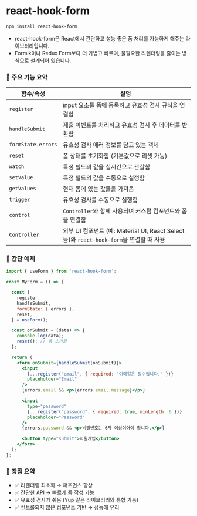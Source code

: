 # react-hook-form

```bash
npm install react-hook-form
```

- react-hook-form은 React에서 간단하고 성능 좋은 폼 처리를 가능하게 해주는 라이브러리입니다.
- Formik이나 Redux Form보다 더 가볍고 빠르며, 불필요한 리렌더링을 줄이는 방식으로 설계되어 있습니다.


### 🔧 주요 기능 요약
| 함수/속성          | 설명                                                                      |
|--------------------|---------------------------------------------------------------------------|
| `register`         | input 요소를 폼에 등록하고 유효성 검사 규칙을 연결함                      |
| `handleSubmit`     | 제출 이벤트를 처리하고 유효성 검사 후 데이터를 반환함                     |
| `formState.errors` | 유효성 검사 에러 정보를 담고 있는 객체                                    |
| `reset`            | 폼 상태를 초기화함 (기본값으로 리셋 가능)                                 |
| `watch`            | 특정 필드의 값을 실시간으로 관찰함                                        |
| `setValue`         | 특정 필드의 값을 수동으로 설정함                                          |
| `getValues`        | 현재 폼에 있는 값들을 가져옴                                              |
| `trigger`          | 유효성 검사를 수동으로 실행함                                             |
| `control`          | `Controller`와 함께 사용되며 커스텀 컴포넌트와 폼을 연결함                |
| `Controller`       | 외부 UI 컴포넌트 (예: Material UI, React Select 등)와 `react-hook-form`을 연결할 때 사용 |


### 🧪 간단 예제
```jsx
import { useForm } from 'react-hook-form';

const MyForm = () => {

  const {
    register,
    handleSubmit,
    formState: { errors },
    reset,
  } = useForm();

  const onSubmit = (data) => {
    console.log(data);
    reset(); // 폼 초기화
  };

  return (
    <form onSubmit={handleSubmit(onSubmit)}>
      <input
        {...register("email", { required: "이메일은 필수입니다." })}
        placeholder="Email"
      />
      {errors.email && <p>{errors.email.message}</p>}

      <input
        type="password"
        {...register("password", { required: true, minLength: 6 })}
        placeholder="Password"
      />
      {errors.password && <p>비밀번호는 6자 이상이어야 합니다.</p>}

      <button type="submit">회원가입</button>
    </form>
  );
};
```


### 📌 장점 요약
- ✅ 리렌더링 최소화 → 퍼포먼스 향상
- ✅ 간단한 API → 빠르게 폼 작성 가능
- ✅ 유효성 검사가 쉬움 (Yup 같은 라이브러리와 통합 가능)
- ✅ 컨트롤되지 않은 컴포넌트 기반 → 성능에 유리
